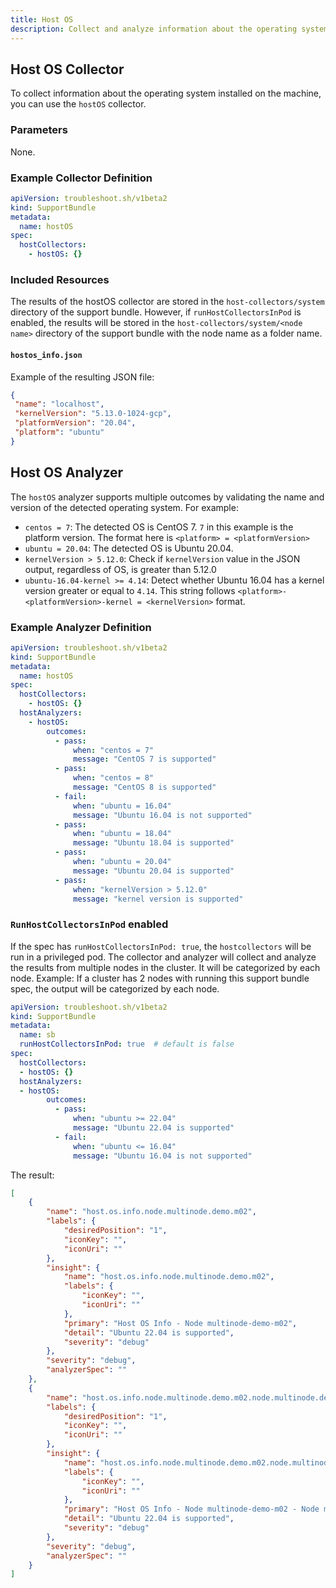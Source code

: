 ```yaml
---
title: Host OS
description: Collect and analyze information about the operating system (OS) installed on the machine.
---
```


## Host OS Collector

To collect information about the operating system installed on the machine, you can use the `hostOS` collector.

### Parameters

None.

### Example Collector Definition

```yaml
apiVersion: troubleshoot.sh/v1beta2
kind: SupportBundle
metadata:
  name: hostOS
spec:
  hostCollectors:
    - hostOS: {}
```

### Included Resources

The results of the hostOS collector are stored in the `host-collectors/system` directory of the support bundle. 
However, if `runHostCollectorsInPod` is enabled, the results will be stored in the `host-collectors/system/<node name>` directory of the support bundle with the node name as a folder name.

#### `hostos_info.json`

Example of the resulting JSON file:

```json
{
 "name": "localhost",
 "kernelVersion": "5.13.0-1024-gcp",
 "platformVersion": "20.04",
 "platform": "ubuntu"
}
```

## Host OS Analyzer

The `hostOS` analyzer supports multiple outcomes by validating the name and version of the detected operating system. For example:

- `centos = 7`: The detected OS is CentOS 7. `7` in this example is the platform version. The format here is `<platform> = <platformVersion>`
- `ubuntu = 20.04`: The detected OS is Ubuntu 20.04.
- `kernelVersion > 5.12.0`: Check if `kernelVersion` value in the JSON output, regardless of OS, is greater than 5.12.0
- `ubuntu-16.04-kernel >= 4.14`: Detect whether Ubuntu 16.04 has a kernel version greater or equal to `4.14`. This string follows `<platform>-<platformVersion>-kernel = <kernelVersion>` format.

### Example Analyzer Definition

```yaml
apiVersion: troubleshoot.sh/v1beta2
kind: SupportBundle
metadata:
  name: hostOS
spec:
  hostCollectors:
    - hostOS: {}
  hostAnalyzers:
    - hostOS:
        outcomes:
          - pass:
              when: "centos = 7"
              message: "CentOS 7 is supported"
          - pass:
              when: "centos = 8"
              message: "CentOS 8 is supported"
          - fail:
              when: "ubuntu = 16.04"
              message: "Ubuntu 16.04 is not supported"
          - pass:
              when: "ubuntu = 18.04"
              message: "Ubuntu 18.04 is supported"
          - pass:
              when: "ubuntu = 20.04"
              message: "Ubuntu 20.04 is supported"
          - pass:
              when: "kernelVersion > 5.12.0"
              message: "kernel version is supported"
```

### `RunHostCollectorsInPod` enabled
If the spec has `runHostCollectorsInPod: true`, the `hostcollectors` will be run in a privileged pod. The collector and analyzer will collect and analyze the results from multiple nodes in the cluster. It will be categorized by each node.
Example:
If a cluster has 2 nodes with running this support bundle spec, the output will be categorized by each node.
```yaml
apiVersion: troubleshoot.sh/v1beta2
kind: SupportBundle
metadata:
  name: sb
  runHostCollectorsInPod: true  # default is false 
spec:
  hostCollectors:
  - hostOS: {}
  hostAnalyzers:
  - hostOS:
        outcomes:
          - pass:
              when: "ubuntu >= 22.04"
              message: "Ubuntu 22.04 is supported"
          - fail:
              when: "ubuntu <= 16.04"
              message: "Ubuntu 16.04 is not supported"
```

The result:
```json
[
    {
        "name": "host.os.info.node.multinode.demo.m02",
        "labels": {
            "desiredPosition": "1",
            "iconKey": "",
            "iconUri": ""
        },
        "insight": {
            "name": "host.os.info.node.multinode.demo.m02",
            "labels": {
                "iconKey": "",
                "iconUri": ""
            },
            "primary": "Host OS Info - Node multinode-demo-m02",
            "detail": "Ubuntu 22.04 is supported",
            "severity": "debug"
        },
        "severity": "debug",
        "analyzerSpec": ""
    },
    {
        "name": "host.os.info.node.multinode.demo.m02.node.multinode.demo",
        "labels": {
            "desiredPosition": "1",
            "iconKey": "",
            "iconUri": ""
        },
        "insight": {
            "name": "host.os.info.node.multinode.demo.m02.node.multinode.demo",
            "labels": {
                "iconKey": "",
                "iconUri": ""
            },
            "primary": "Host OS Info - Node multinode-demo-m02 - Node multinode-demo",
            "detail": "Ubuntu 22.04 is supported",
            "severity": "debug"
        },
        "severity": "debug",
        "analyzerSpec": ""
    }
]
```
